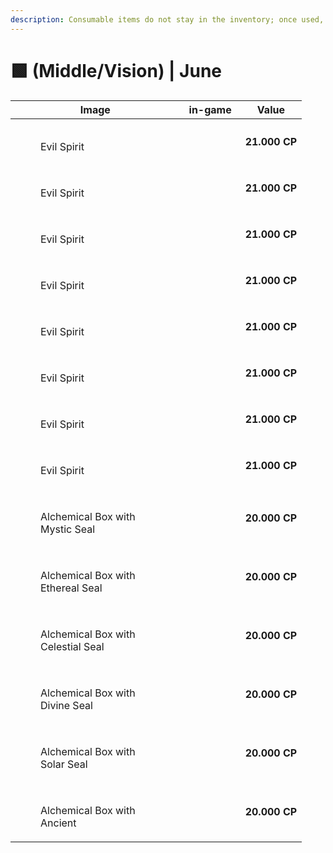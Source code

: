 ```yaml
---
description: Consumable items do not stay in the inventory; once used, they are discarded.
---
```


# 🟩 (Middle/Vision) | June

<table><thead><tr><th width="255.6666259765625">Image</th><th>in-game</th><th>Value</th></tr></thead><tbody><tr><td><div><figure><img src="../../../../.gitbook/assets/image (737).png" alt=""><figcaption><p>Evil Spirit</p></figcaption></figure></div></td><td><div><figure><img src="../../../../.gitbook/assets/14 (2).gif" alt=""><figcaption></figcaption></figure></div></td><td><strong>21.000 CP</strong></td></tr><tr><td><div><figure><img src="../../../../.gitbook/assets/image (738).png" alt=""><figcaption><p>Evil Spirit</p></figcaption></figure></div></td><td><div><figure><img src="../../../../.gitbook/assets/15 (2).gif" alt=""><figcaption></figcaption></figure></div></td><td><strong>21.000 CP</strong></td></tr><tr><td><div><figure><img src="../../../../.gitbook/assets/image (739).png" alt=""><figcaption><p>Evil Spirit</p></figcaption></figure></div></td><td><div><figure><img src="../../../../.gitbook/assets/16 (2).gif" alt=""><figcaption></figcaption></figure></div></td><td><strong>21.000 CP</strong></td></tr><tr><td><div><figure><img src="../../../../.gitbook/assets/image (740).png" alt=""><figcaption><p>Evil Spirit</p></figcaption></figure></div></td><td><div><figure><img src="../../../../.gitbook/assets/17 (2).gif" alt=""><figcaption></figcaption></figure></div></td><td><strong>21.000 CP</strong></td></tr><tr><td><div><figure><img src="../../../../.gitbook/assets/image (741).png" alt=""><figcaption><p>Evil Spirit</p></figcaption></figure></div></td><td><div><figure><img src="../../../../.gitbook/assets/18 (2).gif" alt=""><figcaption></figcaption></figure></div></td><td><strong>21.000 CP</strong></td></tr><tr><td><div><figure><img src="../../../../.gitbook/assets/image (742).png" alt=""><figcaption><p>Evil Spirit</p></figcaption></figure></div></td><td><div><figure><img src="../../../../.gitbook/assets/19 (1).gif" alt=""><figcaption></figcaption></figure></div></td><td><strong>21.000 CP</strong></td></tr><tr><td><div><figure><img src="../../../../.gitbook/assets/image (743).png" alt=""><figcaption><p>Evil Spirit</p></figcaption></figure></div></td><td><div><figure><img src="../../../../.gitbook/assets/20 (2).gif" alt=""><figcaption></figcaption></figure></div></td><td><strong>21.000 CP</strong></td></tr><tr><td><div><figure><img src="../../../../.gitbook/assets/image (744).png" alt=""><figcaption><p>Evil Spirit</p></figcaption></figure></div></td><td><div><figure><img src="../../../../.gitbook/assets/21 (2).gif" alt=""><figcaption></figcaption></figure></div></td><td><strong>21.000 CP</strong></td></tr><tr><td><div><figure><img src="../../../../.gitbook/assets/image.png" alt=""><figcaption><p>Alchemical Box with  Mystic Seal</p></figcaption></figure></div></td><td><div><figure><img src="../../../../.gitbook/assets/66.gif" alt=""><figcaption></figcaption></figure></div></td><td><strong>20.000 CP</strong></td></tr><tr><td><div><figure><img src="../../../../.gitbook/assets/image (1).png" alt=""><figcaption><p>Alchemical Box with Ethereal Seal</p></figcaption></figure></div></td><td><div><figure><img src="../../../../.gitbook/assets/68.gif" alt=""><figcaption></figcaption></figure></div></td><td><strong>20.000 CP</strong></td></tr><tr><td><div><figure><img src="../../../../.gitbook/assets/image (2).png" alt=""><figcaption><p>Alchemical Box with Celestial Seal</p></figcaption></figure></div></td><td><div><figure><img src="../../../../.gitbook/assets/69 (1).gif" alt=""><figcaption></figcaption></figure></div></td><td><strong>20.000 CP</strong></td></tr><tr><td><div><figure><img src="../../../../.gitbook/assets/image (3).png" alt=""><figcaption><p>Alchemical Box with Divine Seal</p></figcaption></figure></div></td><td><div><figure><img src="../../../../.gitbook/assets/70.gif" alt=""><figcaption></figcaption></figure></div></td><td><strong>20.000 CP</strong></td></tr><tr><td><div><figure><img src="../../../../.gitbook/assets/image (4).png" alt=""><figcaption><p>Alchemical Box with Solar Seal</p></figcaption></figure></div></td><td><div><figure><img src="../../../../.gitbook/assets/71.gif" alt=""><figcaption></figcaption></figure></div></td><td><strong>20.000 CP</strong></td></tr><tr><td><div><figure><img src="../../../../.gitbook/assets/image (5).png" alt=""><figcaption><p>Alchemical Box with Ancient</p></figcaption></figure></div></td><td><div><figure><img src="../../../../.gitbook/assets/67.gif" alt=""><figcaption></figcaption></figure></div></td><td><strong>20.000 CP</strong></td></tr></tbody></table>

